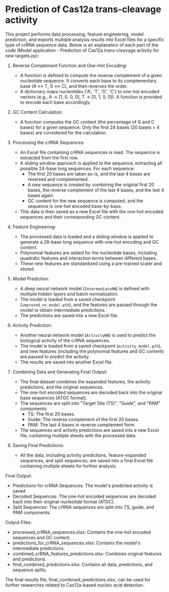 # Prediction of Cas12a trans-cleavage activity 

This project performs data processing, feature engineering, model prediction, and exports multiple analysis results into Excel files for a specific type of crRNA sequence data. Below is an explanation of each part of the code (Model application - Prediction of Cas12a trans-cleavage activity for new targets.py):

1. Reverse Complement Function and One-Hot Encoding:
   - A function is defined to compute the reverse complement of a given nucleotide sequence. It converts each base to its complementary base (A ↔ T, G ↔ C), and then reverses the order.
   - A dictionary maps nucleotides ('A', 'T', 'G', 'C') to one-hot encoded vectors (e.g., A → [1, 0, 0, 0], T → [0, 1, 0, 0]). A function is provided to encode each base accordingly.

2. GC Content Calculation:
   - A function computes the GC content (the percentage of G and C bases) for a given sequence. Only the first 24 bases (20 bases + 4 bases) are considered for the calculation.

3. Processing the crRNA Sequences:
   - An Excel file containing crRNA sequences is read. The sequence is extracted from the first row.
   - A sliding window approach is applied to the sequence, extracting all possible 24-base long sequences. For each sequence:
     - The first 20 bases are taken as-is, and the last 4 bases are reversed and complemented.
     - A new sequence is created by combining the original first 20 bases, the reverse complement of the last 4 bases, and the last 4 bases again.
     - GC content for the new sequence is computed, and the sequence is one-hot encoded base-by-base.
   - This data is then saved as a new Excel file with the one-hot encoded sequences and their corresponding GC content.

4. Feature Engineering:
   - The processed data is loaded and a sliding window is applied to generate a 28-base long sequence with one-hot encoding and GC content.
   - Polynomial features are added for the nucleotide bases, including quadratic features and interaction terms between different bases.
   - These new features are standardized using a pre-trained scaler and stored.

5. Model Prediction:
   - A deep neural network model (`IntermediateNN`) is defined with multiple hidden layers and batch normalization.
   - The model is loaded from a saved checkpoint (`improved_nn_model.pth`), and the features are passed through the model to obtain intermediate predictions.
   - The predictions are saved into a new Excel file.

6. Activity Prediction:
   - Another neural network model (`ActivityNN`) is used to predict the biological activity of the crRNA sequences.
   - The model is loaded from a saved checkpoint (`activity_model.pth`), and new features (including the polynomial features and GC content) are passed to predict the activity.
   - The results are saved into another Excel file.

7. Combining Data and Generating Final Output:
   - The final dataset combines the expanded features, the activity predictions, and the original sequences.
   - The one-hot encoded sequences are decoded back into the original base sequences (ATGC format).
   - The sequences are split into "Target Site (TS)", "Guide", and "PAM" components:
     - TS: The first 20 bases.
     - Guide: The reverse complement of the first 20 bases.
     - PAM: The last 4 bases in reverse complement form.
   - The sequences and activity predictions are saved into a new Excel file, containing multiple sheets with the processed data.

8. Saving Final Predictions:
   - All the data, including activity predictions, feature-expanded sequences, and split sequences, are saved into a final Excel file containing multiple sheets for further analysis.

Final Output:
- Predictions for crRNA Sequences: The model's predicted activity is saved.
- Decoded Sequences: The one-hot encoded sequences are decoded back into their original nucleotide format (ATGC).
- Split Sequences: The crRNA sequences are split into TS, guide, and PAM components.

Output Files:
- processed_crRNA_sequences.xlsx: Contains the one-hot encoded sequences and GC content.
- predictions_for_crRNA_sequences.xlsx: Contains the model's intermediate predictions.
- combined_crRNA_features_predictions.xlsx: Combines original features and predictions.
- final_combined_predictions.xlsx: Contains all data, predictions, and sequence splits.

The final results file, final_combined_predictions.xlsx, can be used for further researches related to Cas12a-based nucleic acid detection.


